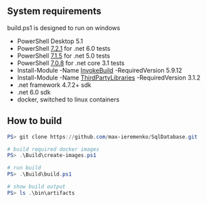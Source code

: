 ## System requirements

build.ps1 is designed to run on windows

- PowerShell Desktop 5.1
- PowerShell [7.2.1](https://github.com/PowerShell/PowerShell/releases/tag/v7.2.1) for .net 6.0 tests
- PowerShell [7.1.5](https://github.com/PowerShell/PowerShell/releases/tag/v7.1.5) for .net 5.0 tests
- PowerShell [7.0.8](https://github.com/PowerShell/PowerShell/releases/tag/v7.0.8) for .net core 3.1 tests
- Install-Module -Name [InvokeBuild](https://www.powershellgallery.com/packages/InvokeBuild/5.9.12) -RequiredVersion 5.9.12
- Install-Module -Name [ThirdPartyLibraries](https://www.powershellgallery.com/packages/ThirdPartyLibraries/3.1.2) -RequiredVersion 3.1.2
- .net framework 4.7.2+ sdk
- .net 6.0 sdk
- docker, switched to linux containers

## How to build

```powershell
PS> git clone https://github.com/max-ieremenko/SqlDatabase.git

# build required docker images
PS> .\Build\create-images.ps1

# run build
PS> .\Build\build.ps1

# show build output
PS> ls .\bin\artifacts
```
